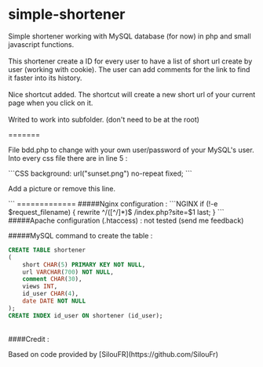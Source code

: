# simple-shortener

<p>Simple shortener working with MySQL database (for now) in php and small javascript functions.<br /><br />
This shortener create a ID for every user to have a list of short url create by user (working with cookie). The user can add comments for the link to find it faster into its history.<br />
<br/>
Nice shortcut added. The shortcut will create a new short url of your current page when you click on it.<br /><br />
Writed to work into subfolder. (don't need to be at the root)
</p>
=======
<p>
File bdd.php to change with your own user/password of your MySQL's user.<br />
Into every css file there are in line 5 : 
</p>
```CSS
background: url("sunset.png") no-repeat fixed;
```
<p>
Add a picture or remove this line.
</p>
```
=============
#####Nginx configuration :
```NGINX
if (!-e $request_filename) {
    	rewrite ^/([^/]*)$ /index.php?site=$1 last;
}
```
#####Apache configuration (.htaccess) :
    not tested (send me feedback)

#####MySQL command to create the table :
```SQL
CREATE TABLE shortener
(
    short CHAR(5) PRIMARY KEY NOT NULL,
    url VARCHAR(700) NOT NULL,
    comment CHAR(30),
    views INT,
    id_user CHAR(4),
    date DATE NOT NULL
);
CREATE INDEX id_user ON shortener (id_user);
```

<br/>
####Credit :<p>
Based on code provided by [SilouFR](https://github.com/SilouFr)
</p>
